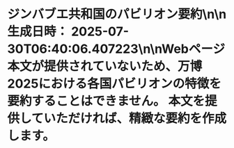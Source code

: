# ジンバブエ共和国のパビリオン要約\n\n**生成日時：** 2025-07-30T06:40:06.407223\n\nWebページ本文が提供されていないため、万博2025における各国パビリオンの特徴を要約することはできません。  本文を提供していただければ、精緻な要約を作成します。